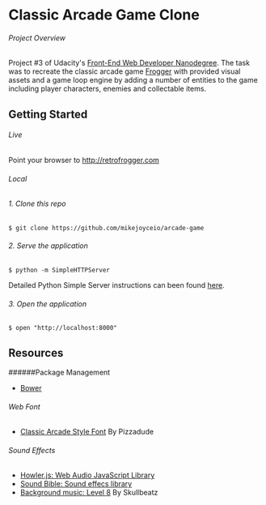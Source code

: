 # Classic Arcade Game Clone

###### Project Overview

Project #3 of Udacity's [Front-End Web Developer Nanodegree](https://www.udacity.com/course/front-end-web-developer-nanodegree--nd001). The task was to recreate the classic arcade game [Frogger](https://en.wikipedia.org/wiki/Frogger) with provided visual assets and a game loop engine by adding a number of entities to the game including player characters, enemies and collectable items.

## Getting Started

###### Live

Point your browser to http://retrofrogger.com

###### Local

###### 1. Clone this repo

```
$ git clone https://github.com/mikejoyceio/arcade-game
````

###### 2. Serve the application

```
$ python -m SimpleHTTPServer
```

Detailed Python Simple Server instructions can been found [here](https://docs.python.org/2/library/basehttpserver.html).

###### 3. Open the application

```
$ open "http://localhost:8000"
```

## Resources

######Package Management

- [Bower](http://bower.io/docs/api/)

###### Web Font

- [Classic Arcade Style Font](http://www.dafont.com/arcade-classic-pizz.font) By Pizzadude

###### Sound Effects

- [Howler.js: Web Audio JavaScript Library](https://github.com/goldfire/howler.js)
- [Sound Bible: Sound effecs library](http://soundbible.com/free-sound-effects-1.html)
- [Background music: Level 8](http://www.newgrounds.com/audio/listen/594742) By Skullbeatz
